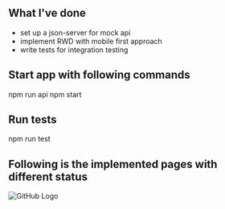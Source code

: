 ## What I've done
- set up a json-server for mock api
- implement RWD with mobile first approach
- write tests for integration testing

## Start app with following commands
npm run api
npm start

## Run tests
npm run test

## Following is the implemented pages with different status

![GitHub Logo](/images/logo.png)
